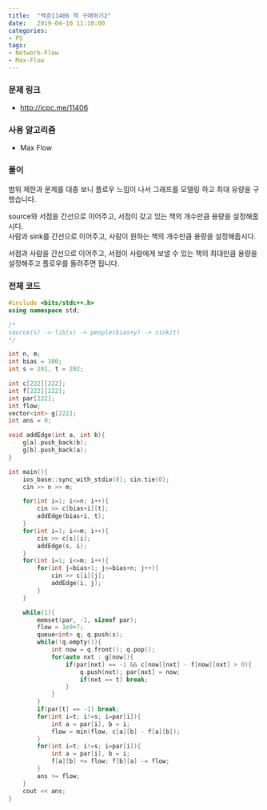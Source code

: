 ```yaml
---
title:  "백준11406 책 구매하기2"
date:   2019-04-10 11:10:00
categories:
- PS
tags:
- Network-Flow
- Max-Flow
---
```


### 문제 링크
* http://icpc.me/11406

### 사용 알고리즘
* Max Flow

### 풀이
범위 제한과 문제를 대충 보니 플로우 느낌이 나서 그래프를 모델링 하고 최대 유량을 구했습니다.

source와 서점을 간선으로 이어주고, 서점이 갖고 있는 책의 개수만큼 용량을 설정해줍시다.<Br>
사람과 sink를 간선으로 이어주고, 사람이 원하는 책의 개수만큼 용량을 설정해줍시다.

서점과 사람을 간선으로 이어주고, 서점이 사람에게 보낼 수 있는 책의 최대만큼 용량을 설정해주고 플로우를 돌려주면 됩니다.

### 전체 코드
```cpp
#include <bits/stdc++.h>
using namespace std;

/*
source(s) -> lib(x) -> people(bias+y) -> sink(t)
*/

int n, m;
int bias = 100;
int s = 201, t = 202;

int c[222][222];
int f[222][222];
int par[222];
int flow;
vector<int> g[222];
int ans = 0;

void addEdge(int a, int b){
	g[a].push_back(b);
	g[b].push_back(a);
}

int main(){
	ios_base::sync_with_stdio(0); cin.tie(0);
	cin >> n >> m;

	for(int i=1; i<=n; i++){
		cin >> c[bias+i][t];
		addEdge(bias+i, t);
	}
	for(int i=1; i<=m; i++){
		cin >> c[s][i];
		addEdge(s, i);
	}
	for(int i=1; i<=m; i++){
		for(int j=bias+1; j<=bias+n; j++){
			cin >> c[i][j];
			addEdge(i, j);
		}
	}

	while(1){
		memset(par, -1, sizeof par);
		flow = 1e9+7;
		queue<int> q; q.push(s);
		while(!q.empty()){
			int now = q.front(); q.pop();
			for(auto nxt : g[now]){
				if(par[nxt] == -1 && c[now][nxt] - f[now][nxt] > 0){
					q.push(nxt); par[nxt] = now;
					if(nxt == t) break;
				}
			}
		}
		if(par[t] == -1) break;
		for(int i=t; i!=s; i=par[i]){
			int a = par[i], b = i;
			flow = min(flow, c[a][b] - f[a][b]);
		}
		for(int i=t; i!=s; i=par[i]){
			int a = par[i], b = i;
			f[a][b] += flow; f[b][a] -= flow;
		}
		ans += flow;
	}
	cout << ans;
}
```
